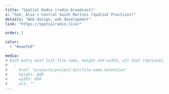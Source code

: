 ```yaml
---
title: "Spatial Radio (radio broadcast)"
x: "See, Also × Central Saint Martins (Spatial Practices)"
details: "Web design, web development"
link: "https://spatialradio.live/"

order: 1

color: 
  - "#eaefe8"

media: 
# Each entry must list file name, height and width, alt text (optional)
#   -
#     href: "projects/project-dir/file-name.extention"
#     height: 800
#     width: 600
#     alt: ""
---
```

